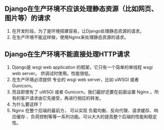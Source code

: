 ## Django在生产环境不应该处理静态资源（比如网页、图片等）的请求

1. 在开发阶段，为了是环境搭建容易，让Django处理静态资源的请求。
2. 在生产环境不能这样做，使用Nginx来处理静态资源的请求。

## Django在生产环境不能直接处理HTTP请求

1. Django是 wsgi web application 的框架，它只有一个简单的单线程 wsgi web server。 供调试时使用。性能很低。
2. 在生产环境必须提供 专业的 wsgi web server，比如 uWSGI 或者 Gunicorn。
3. 而且即使有了 uWSGI 或者 Gunicorn，我们最好还要在前面设置 Nginx 。所有的客户请求由它先接受，再进行相应的转发。
4. 为什么要这样？
5. Nginx 在整个后端的最前方， 可以实现 负载均衡、反向代理、请求缓存、响应缓存 、负荷控制等等一系列功能。可以大大的提高整个后端的性能和稳定性。